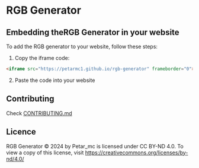 # RGB Generator

## Embedding theRGB Generator in your website
To add the RGB generator to your website, follow these steps:

1. Copy the iframe code:
```html
<iframe src="https://petarmc1.github.io/rgb-generator" frameborder="0"></iframe>
```
2. Paste the code into your website

## Contributing
Check [CONTRIBUTING.md](/CONTRIBUTING.md)

## Licence
RGB Generator © 2024 by Petar_mc is licensed under CC BY-ND 4.0. To view a copy of this license, visit https://creativecommons.org/licenses/by-nd/4.0/